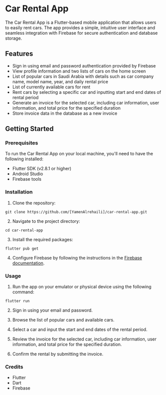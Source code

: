 # Car Rental App
The Car Rental App is a Flutter-based mobile application that allows users to easily rent cars. The app provides a simple, intuitive user interface and seamless integration with Firebase for secure authentication and database storage.

## Features
* Sign in using email and password authentication provided by Firebase
* View profile information and two lists of cars on the home screen
* List of popular cars in Saudi Arabia with details such as car company name, model name, year, and daily rental price
* List of currently available cars for rent
* Rent cars by selecting a specific car and inputting start and end dates of rental period
* Generate an invoice for the selected car, including car information, user information, and total price for the specified duration
* Store invoice data in the database as a new invoice
## Getting Started
### Prerequisites
To run the Car Rental App on your local machine, you'll need to have the following installed:

- Flutter SDK (v2.8.1 or higher)
- Android Studio
- Firebase tools

### Installation
1. Clone the repository:
```
git clone https://github.com/[YamenAlrehaili]/car-rental-app.git
```
2. Navigate to the project directory:
```
cd car-rental-app
```
3. Install the required packages:
```
flutter pub get
```
4. Configure Firebase by following the instructions in the [Firebase documentation](https://firebase.flutter.dev/docs/overview/).
### Usage
1. Run the app on your emulator or physical device using the following command:
```
flutter run
```
2. Sign in using your email and password.

3. Browse the list of popular cars and available cars.

4. Select a car and input the start and end dates of the rental period.

5. Review the invoice for the selected car, including car information, user information, and total price for the specified duration.

6. Confirm the rental by submitting the invoice.

### Credits
- Flutter
- Dart
- Firebase
